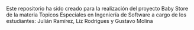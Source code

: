 Este repositorio ha sido creado para la realización del proyecto Baby Store de la materia Topicos Especiales en Ingeniería de Software a cargo de los estudiantes: Julián Ramírez, Liz Rodrigues y Gustavo Molina
